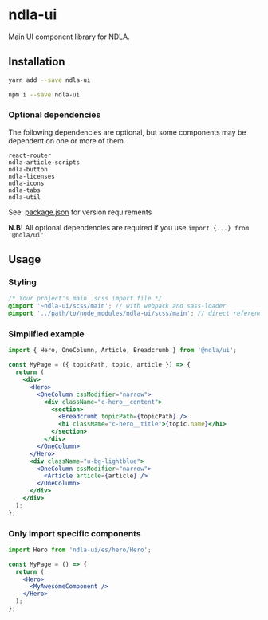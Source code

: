 # ndla-ui

Main UI component library for NDLA.

## Installation

```sh
yarn add --save ndla-ui
```

```sh
npm i --save ndla-ui
```

### Optional dependencies

The following dependencies are optional, but some components may be dependent on one or more of them.

```
react-router
ndla-article-scripts
ndla-button
ndla-licenses
ndla-icons
ndla-tabs
ndla-util
```

See: [package.json](package.json) for version requirements

**N.B!** All optional dependencies are required if you use `import {...} from '@ndla/ui'`

## Usage

### Styling

```scss
/* Your project's main .scss import file */
@import '~ndla-ui/scss/main'; // with webpack and sass-loader
@import '../path/to/node_modules/ndla-ui/scss/main'; // direct reference
```

### Simplified example

```jsx
import { Hero, OneColumn, Article, Breadcrumb } from '@ndla/ui';

const MyPage = ({ topicPath, topic, article }) => {
  return (
    <div>
      <Hero>
        <OneColumn cssModifier="narrow">
          <div className="c-hero__content">
            <section>
              <Breadcrumb topicPath={topicPath} />
              <h1 className="c-hero__title">{topic.name}</h1>
            </section>
          </div>
        </OneColumn>
      </Hero>
      <div className="u-bg-lightblue">
        <OneColumn cssModifier="narrow">
          <Article article={article} />
        </OneColumn>
      </div>
    </div>
  );
};
```

### Only import specific components

```jsx
import Hero from 'ndla-ui/es/hero/Hero';

const MyPage = () => {
  return (
    <Hero>
      <MyAwesomeComponent />
    </Hero>
  );
};
```
